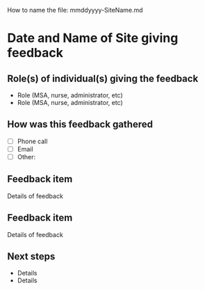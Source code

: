 How to name the file: mmddyyyy-SiteName.md

# Date and Name of Site giving feedback

## Role(s) of individual(s) giving the feedback
- Role (MSA, nurse, administrator, etc)
- Role (MSA, nurse, administrator, etc)

## How was this feedback gathered
- [ ] Phone call
- [ ] Email
- [ ] Other:

## Feedback item 
Details of feedback

## Feedback item 
Details of feedback

## Next steps
- Details
- Details 
